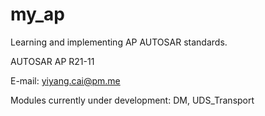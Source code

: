 # my_ap

Learning and implementing AP AUTOSAR standards.

AUTOSAR AP R21-11

E-mail: yiyang.cai@pm.me

Modules currently under development: DM, UDS_Transport